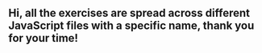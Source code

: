 ## Hi, all the exercises are spread across different JavaScript files with a specific name, thank you for your time!
